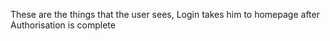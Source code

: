 These are the things that the user sees,
Login takes him to homepage after Authorisation is complete
